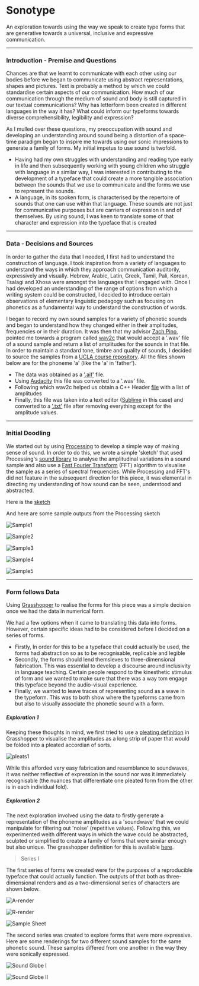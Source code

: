 # Sonotype

An exploration towards using the way we speak to create type forms that are generative towards a universal, inclusive and expressive communication.

----

### Introduction - Premise and Questions

Chances are that we learnt to communicate with each other using our bodies before we began to communicate using abstract representations, shapes and pictures. Text is probably a method by which we could standardise certain aspects of our communication. How much of our communication through the medium of sound and body is still captured in our textual communications? Why has letterform been created in different languages in the way it has? What could inform our typeforms towards diverse comprehensibility, legibility and expression? 

As I mulled over these questions, my preoccupation with sound and developing an understanding around sound being a distortion of a space-time paradigm began to inspire me towards using our sonic impressions to generate a family of forms.  My initial impetus to use sound is twofold. 
- Having had my own struggles with understanding and reading type early in life and then subsequently working with young children who struggle with language in a similar way, I was interested in contributing to the development of a typeface that could create a more tangible association between the sounds that we use to communicate and the forms we use to represent the sounds.
- A language, in its spoken form, is characterised by the repertoire of sounds that one can use within that language. These sounds are not just for communicative purposes but are carriers of expression in and of themselves. By using sound, I was keen to translate some of that character and expression into the typeface that is created

-----

### Data - Decisions and Sources

In order to gather the data that I needed, I first had to understand the construction of language. I took inspiration from a variety of languages to understand the ways in which they approach communication auditorily, expressively and visually. Hebrew, Arabic, Latin, Greek, Tamil, Pali, Korean, Tsalagi and Xhosa were amongst the languages that I engaged with. Once I had developed an understanding of the range of options from which a writing system could be constructed, I decided to introduce certain observations of elementary linguistic pedagogy such as focusing on phonetics as a fundamental way to understand the construction of words. 

I began to record my own sound samples for a variety of phonetic sounds and began to understand how they changed either in their amplitudes, frequencies or in their duration. It was then that my advisor [Zach Pino](https://github.com/zachpino), pointed me towards a program called [wav2c](https://github.com/olleolleolle/wav2c) that would accept a '.wav' file of a sound sample and return a list of amplitudes for the sounds in that file. In order to maintain a standard tone, timbre and quality of sounds, I decided to source the samples from a [UCLA course repository](http://www.phonetics.ucla.edu/course/chapter1/chapter1.html). All the files shown below are for the phoneme 'a' (like the 'a' in 'father').

- The data was obtained as a ['.aif'](https://github.com/fyt-o/sonotype/blob/master/Vow-24a.AIFF) file. 
- Using [Audacity](https://www.audacityteam.org/download/?__cf_chl_jschl_tk__=bff77f5cba16856809ff05fe05cea3986a8d3a04-1588786288-0-ARIEOmFzua8lt0z7LxIb9nEGRfFBHLz1J73Fto0Yzxd4FsaHe7v06XM9yX0JQOtomTiFSox_jZoXkAXzA3Xz3LPs-M9vXKBde1nN9EF1sNG8GVnI32X-VkrjZc1L2dlJz0akjeBTcZH4tAiEOmtKmDGGTqxOLUIAguSYA6oOpMDjdaBqQ8qW8KDq8134E-nnYpWwaCJ2UY3O4UTnT4SGKqfAiWfivz4N-lNsLuLNUKIsf_FdjALqnpGf1fUV74Ej4_W7d29QZ53WL2tp774CuSJv8BOt9TXfGnLsYjG7deFuvSmmyeE_4YOJ6B9MUvDdbwitJqQSu9G5euh-wdqk77PaS5zH4InxrU-Eenuxyifz) this file was converted to a '.wav' file. 
- Following which wav2c helped us obtain a C++ Header [file](https://github.com/fyt-o/sonotype/blob/master/a.h) with a list of amplitudes
- Finally, this file was taken into a text editor ([Sublime](https://www.sublimetext.com) in this case) and converted to a ['.txt'](https://github.com/fyt-o/sonotype/blob/master/a.txt) file after removing everything except for the amplitude values.

-----

### Initial Doodling

We started out by using [Processing](https://processing.org) to develop a simple way of making sense of sound. In order to do this, we wrote a simple 'sketch' that used Processing's [sound library](https://processing.org/reference/libraries/sound/index.html) to analyse the amplitudinal variations in a sound sample and also use a [Fast Fourier Transform](https://youtu.be/spUNpyF58BY) (FFT) algorithm to visualise the sample as a series of spectral frequencies. While Processing and FFT's did not feature in the subsequent direction for this piece, it was elemental in directing my understanding of how sound can be seen, understood and abstracted.   

Here is the [sketch](https://github.com/fyt-o/sonotype/blob/master/Sonotype.pde)

And here are some sample outputs from the Processing sketch


![Sample1](https://github.com/fyt-o/sonotype/blob/master/character-21903.png)


![Sample2](https://github.com/fyt-o/sonotype/blob/master/character-21907.png)


![Sample3](https://github.com/fyt-o/sonotype/blob/master/character-21908.png)


![Sample4](https://github.com/fyt-o/sonotype/blob/master/character-21915.png)


![Sample5](https://github.com/fyt-o/sonotype/blob/master/character-21919.png)


-----

### Form follows Data 

Using [Grasshopper](https://www.grasshopper3d.com) to realise the forms for this piece was a simple decision once we had the data in numerical form. 

We had a few options when it came to translating this data into forms. However, certain specific ideas had to be considered before I decided on a series of forms. 
- Firstly, In order for this to be a typeface that could actually be used, the forms had abstraction so as to be recognisable, replicable and legible
- Secondly, the forms should lend themsleves to three-dimensional fabrication. This was essential to develop a discourse around inclusivity in language teaching. Certain people respond to the kinesthetic stimulus of form and we wanted to make sure that there was a way tom engage this typeface beyond the audio-visual experience.
- Finally, we wanted to leave traces of representing sound as a wave in the typeform. This was to both show where the typeforms came from but also to visually associate the phonetic sound with a form.

##### Exploration 1

Keeping these thoughts in mind, we first tried to use a [pleating definition](https://github.com/zachpino/generative-design-workshop-s20/blob/master/week10/pleat-definition.gh) in Grasshopper to visualise the amplitudes as a long strip of paper that would be folded into a pleated accordian of sorts.

![pleats1](https://github.com/fyt-o/sonotype/blob/master/II.png)

While this afforded very easy fabrication and resemblance to soundwaves, it was neither reflective of expression in the sound nor was it immediately recognisable (the nuances that differentiate one pleated form from the other is in each individual fold).

##### Exploration 2

The next exploration involved using the data to firstly generate a representation of the phoneme amplitudes as a 'soundwave' that we could manipulate for filtering out 'noise' (repetitive values). Following this, we experimented weith different ways in which the wave could be abstracted, sculpted or simplified to create a family of forms that were similar enough but also unique. The grasshopper definition for this is available [here](https://github.com/fyt-o/sonotype/blob/master/sound-blobs.gh). 

> Series I

The first series of forms we created were for the purposes of a reproducible typeface that could actually function. The outputs of that both as three-dimensional renders and as a two-dimensional series of characters are shown below.

![A-render](https://github.com/fyt-o/sonotype/blob/master/D045433A-BF95-4A49-B4CB-5EFC38CA1DDA.JPG)

![R-render](https://github.com/fyt-o/sonotype/blob/master/E5DF6434-E21F-4DCB-B9C0-E0A4F8A82852.JPG)

![Sample Sheet](https://github.com/fyt-o/sonotype/blob/master/SampleSheetSonotype.png)

The second series was created to explore forms that were more expressive. Here are some renderings for two different sound samples for the same phonetic sound. These samples differed from one another in the way they were sonically expressed.

![Sound Globe I](https://github.com/fyt-o/sonotype/blob/master/alphabetglobes.png)

![Sound Globe II](https://github.com/fyt-o/sonotype/blob/master/aii%20v1.png)

